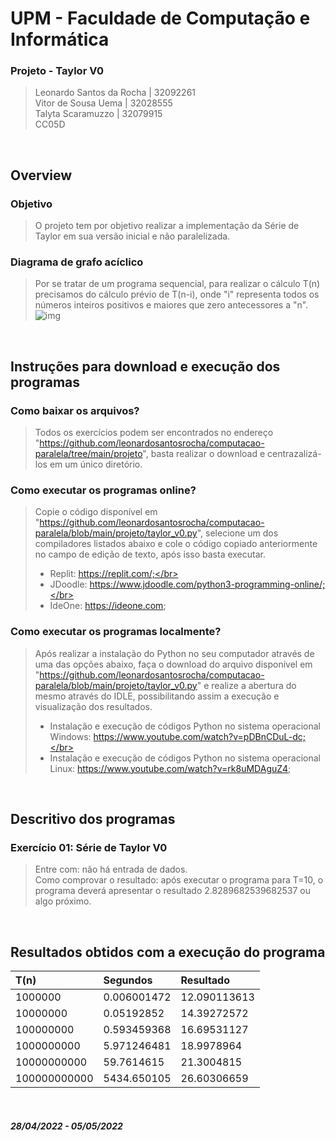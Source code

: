 # UPM - Faculdade de Computação e Informática

### Projeto - Taylor V0
> Leonardo Santos da Rocha | 32092261</br>
Vitor de Sousa Uema | 32028555</br>
Talyta Scaramuzzo | 32079915</br>
CC05D

</br>

## Overview

### Objetivo
> O projeto tem por objetivo realizar a implementação da Série de Taylor em sua versão inicial e não paralelizada.</br>
### Diagrama de grafo acíclico
> Por se tratar de um programa sequencial, para realizar o cálculo T(n) precisamos do cálculo prévio de T(n-i), onde "i" representa todos os números inteiros positivos e maiores que zero antecessores a "n".</br>
> ![img](https://i.ibb.co/1bc3Mjm/imagem-2022-05-01-131501656.png)


</br>

## Instruções para download e execução dos programas

### Como baixar os arquivos?
> Todos os exercícios podem ser encontrados no endereço "https://github.com/leonardosantosrocha/computacao-paralela/tree/main/projeto", basta realizar o download e centrazalizá-los em um único diretório.

### Como executar os programas online?
> Copie o código disponível em "https://github.com/leonardosantosrocha/computacao-paralela/blob/main/projeto/taylor_v0.py", selecione um dos compiladores listados abaixo e cole o código copiado anteriormente no campo de edição de texto, após isso basta executar.</br>
> - Replit: https://replit.com/;</br> 
> - JDoodle: https://www.jdoodle.com/python3-programming-online/;</br> 
> - IdeOne: https://ideone.com;

### Como executar os programas localmente?
> Após realizar a instalação do Python no seu computador através de uma das opções abaixo, faça o download do arquivo disponível em "https://github.com/leonardosantosrocha/computacao-paralela/blob/main/projeto/taylor_v0.py" e realize a abertura do mesmo através do IDLE, possibilitando assim a execução e visualização dos resultados.</br>
> - Instalação e execução de códigos Python no sistema operacional Windows: https://www.youtube.com/watch?v=pDBnCDuL-dc;</br>
> - Instalação e execução de códigos Python no sistema operacional Linux: https://www.youtube.com/watch?v=rk8uMDAguZ4;

</br>

## Descritivo dos programas
### Exercício 01: Série de Taylor V0
> Entre com: não há entrada de dados.</br>
> Como comprovar o resultado: após executar o programa para T=10, o programa deverá apresentar o resultado 2.8289682539682537 ou algo próximo.

</br>

## Resultados obtidos com a execução do programa
|         T(n)        |    Segundos   |    Resultado   |
| :------------------ | :------------ | :------------- |
| 1000000             | 0.006001472   | 12.090113613   |
| 10000000            | 0.05192852    | 14.39272572    |
| 100000000           | 0.593459368   | 16.69531127    |
| 1000000000          | 5.971246481   | 18.9978964     |
| 10000000000         | 59.7614615    | 21.3004815     |
| 100000000000        | 5434.650105   | 26.60306659    |

</br>

##### 28/04/2022 - 05/05/2022

